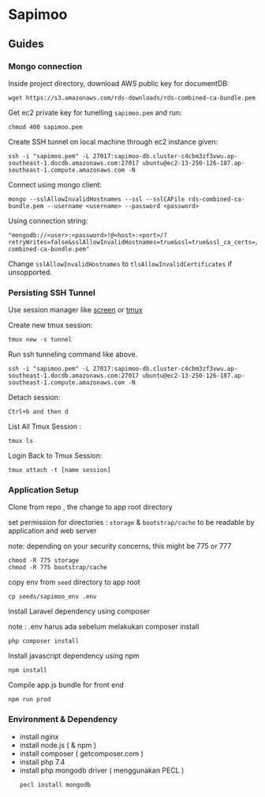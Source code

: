 # Sapimoo

## Guides

### Mongo connection
Inside project directory, download AWS public key for documentDB:
```
wget https://s3.amazonaws.com/rds-downloads/rds-combined-ca-bundle.pem
```

Get ec2 private key for tunelling `sapimoo.pem` and run:
```
chmod 400 sapimoo.pem
```

Create SSH tunnel on local machine through ec2 instance given:
```
ssh -i "sapimoo.pem" -L 27017:sapimoo-db.cluster-c4cbm3zf3vwu.ap-southeast-1.docdb.amazonaws.com:27017 ubuntu@ec2-13-250-126-187.ap-southeast-1.compute.amazonaws.com -N 
```

Connect using mongo client:
```
mongo --sslAllowInvalidHostnames --ssl --sslCAFile rds-combined-ca-bundle.pem --username <username> --password <password>
```

Using connection string:
```
"mongodb://<user>:<password>!@<host>:<port>/?retryWrites=false&sslAllowInvalidHostnames=true&ssl=true&ssl_ca_certs=/path/to/rds-combined-ca-bundle.pem"
```

Change `sslAllowInvalidHostnames` to `tlsAllowInvalidCertificates` if unsopported.

### Persisting SSH Tunnel
Use session manager like [screen](https://www.gnu.org/software/screen/manual/screen.html) or [tmux](https://tmuxguide.readthedocs.io/en/latest/tmux/tmux.html)

Create new tmux session:
```
tmux new -s tunnel
```

Run ssh tunneling command like above.
```
ssh -i "sapimoo.pem" -L 27017:sapimoo-db.cluster-c4cbm3zf3vwu.ap-southeast-1.docdb.amazonaws.com:27017 ubuntu@ec2-13-250-126-187.ap-southeast-1.compute.amazonaws.com -N 
```

Detach session:
```
Ctrl+b and then d
```

List All Tmux Session :
```
tmux ls
```

Login Back to Tmux Session:
```
tmux attach -t [name session]
```

### Application Setup

Clone from repo , the change to app root directory

set permission for directories : ``storage`` & ``bootstrap/cache`` to be readable by application and web server

note: depending on your security concerns, this might be 775 or 777
```
chmod -R 775 storage
chmod -R 775 bootstrap/cache
```
copy env from ``seed`` directory to app root
```
cp seeds/sapimoo_env .env
```
Install Laravel dependency using composer

note : .env harus ada sebelum melakukan composer install
```
php composer install
```
Install javascript dependency using npm
```
npm install
```
Compile app.js bundle for front end
```
npm run prod
```

### Environment & Dependency

- install nginx
- install node.js ( & npm )
- install composer ( getcomposer.com )
- install php 7.4
- install php mongodb driver ( menggunakan PECL )
    ```
    pecl install mongodb
    ```
